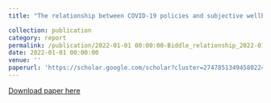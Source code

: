 ```yaml
---
title: "The relationship between COVID-19 policies and subjective wellbeing–August 2022 ANU Centre for Social Research and Methods"

collection: publication
category: report
permalink: /publication/2022-01-01 00:00:00-Biddle_relationship_2022-01-01
date: 2022-01-01 00:00:00
venue: ''
paperurl: 'https://scholar.google.com/scholar?cluster=2747851349458022468&hl=en&oi=scholarr'
---
```

[Download paper here](https://scholar.google.com/scholar?cluster=2747851349458022468&hl=en&oi=scholarr)
